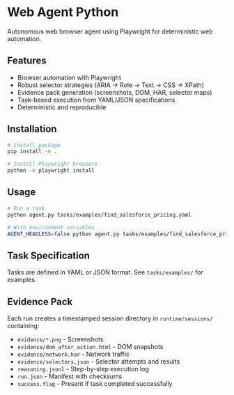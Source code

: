 # Web Agent Python

Autonomous web browser agent using Playwright for deterministic web automation.

## Features

- Browser automation with Playwright
- Robust selector strategies (ARIA → Role → Text → CSS → XPath)
- Evidence pack generation (screenshots, DOM, HAR, selector maps)
- Task-based execution from YAML/JSON specifications
- Deterministic and reproducible

## Installation

```bash
# Install package
pip install -e .

# Install Playwright browsers
python -m playwright install
```

## Usage

```bash
# Run a task
python agent.py tasks/examples/find_salesforce_pricing.yaml

# With environment variables
AGENT_HEADLESS=false python agent.py tasks/examples/find_salesforce_pricing.yaml
```

## Task Specification

Tasks are defined in YAML or JSON format. See `tasks/examples/` for examples.

## Evidence Pack

Each run creates a timestamped session directory in `runtime/sessions/` containing:

- `evidence/*.png` - Screenshots
- `evidence/dom_after_action.html` - DOM snapshots
- `evidence/network.har` - Network traffic
- `evidence/selectors.json` - Selector attempts and results
- `reasoning.jsonl` - Step-by-step execution log
- `run.json` - Manifest with checksums
- `success.flag` - Present if task completed successfully
